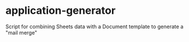 # application-generator
Script for combining Sheets data with a Document template to generate a "mail merge"
